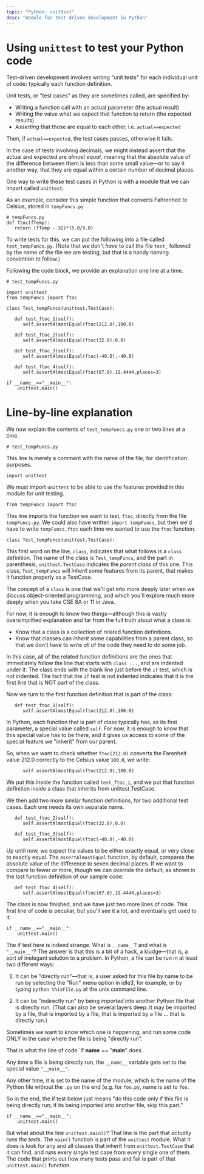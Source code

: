 ```yaml
---
topic: "Python: unittest"
desc: "module for test-driven development in Python"
---
```


# Using `unittest` to test your Python code

Test-driven development involves writing "unit tests" for each individual
unit of code: typically each function definition.

Unit tests, or "test cases" as they are sometimes called, are specified
by:

* Writing a function call with an actual parameter (the actual result)
* Writing the value what we expect that function to return (the expected results)
* *Asserting* that those are equal to each other, i.e. `actual==expected`

Then, if `actual==expected`, the test cases passes, otherwise it fails.

In the case of tests involving decimals, we might instead assert that
the actual and expected are *almost equal*, meaning that the absolute
value of the difference between them is less than some small
value&mdash;or to say it another way, that they are equal within a
certain number of decimal places.

One way to write these test cases in Python is with a module that we can
import called `unittest`.  

As an example, consider this simple function that converts Fahrenheit
to Celsius, stored in `tempFuncs.py`

```
# tempFuncs.py
def ftoc(fTemp):
   return (fTemp - 32)*(5.0/9.0)
```

To write tests for this, we can put the following into a file called
`test_tempFuncs.py`.  (Note that we don't *have* to call the file `test_` followed by the name of the file we are testing, but that is a handy naming convention to follow.)

Following the code block, we provide an explanation one line at a time.

```
# test_tempFuncs.py

import unittest
from tempFuncs import ftoc

class Test_tempFuncs(unittest.TestCase):

   def test_ftoc_1(self):
      self.assertAlmostEqual(ftoc(212.0),100.0)

   def test_ftoc_2(self):
      self.assertAlmostEqual(ftoc(32.0),0.0)

   def test_ftoc_3(self):
      self.assertAlmostEqual(ftoc(-40.0),-40.0)

   def test_ftoc_4(self):
      self.assertAlmostEqual(ftoc(67.0),19.4444,places=3)

if __name__=="__main__":
    unittest.main()
```

# Line-by-line explanation

We now explain the contents of `test_tempFuncs.py` one or two lines at a time.


```
# test_tempFuncs.py
```

This line is merely a comment with the name of the file, for identification purposes.

```
import unittest
```

We must import `unittest` to be able to use the features provided in this module for unit testing.


```
from tempFuncs import ftoc
```

This line imports the function we want to test, `ftoc`, directly from the file `tempFuncs.py`.  We could also have written `import tempFuncs`, but then we'd have to write `tempFuncs.ftoc` each time we wanted to use the `ftoc` function.

```
class Test_tempFuncs(unittest.TestCase):
```

This first word on the line, `class`, indicates that what follows is a
`class` definition.  The name of the class is `Test_tempFuncs`, and the
part in parenthesis, `unittest.TestCase` indicates the *parent class* of
this one.    This class, `Test_tempFuncs` will *inherit* some features from
its parent, that makes it function properly as a TestCase.   

The concept of a `class` is one that we'll get into more
deeply later when we discuss object-oriented programming, and which
you'll explore much more deeply when you take CSE 8A or 11 in Java.

For now, it is enough to know two things&mdash;although this is vastly
oversimplified explanation and far from the full truth about what a class
is: 
* Know that a class is a collection of related function definitions.  
* Know that classes can *inherit* some capabilities from a parent class,
   so that we don't have to write *all* of the code they need to do some job.

In this case, all of the related function definitions are the ones that 
immediately follow the line that starts with `class ...`, and are indented
under it.    The class ends with the blank line just before the `if` test,
which is *not* indented.   The fact that the `if` test is not indented
indicates that it is the first line that is NOT part of the class.

Now we turn to the first function definition that is part of the class:

```
   def test_ftoc_1(self):
      self.assertAlmostEqual(ftoc(212.0),100.0)
```

In Python, each function that is part of class typically has, as its first
parameter, a special value called `self`.   For now, it is enough to know
that this special value has to be there, and it gives us access to some of 
the special feature we "inherit" from our parent.  

So, when we want to check whether `ftoc(212.0)` converts the Farenheit value
212.0 correctly to the Celsius value `100.0`, we write:

```
      self.assertAlmostEqual(ftoc(212.0),100.0)
```

We put this inside the function called `test_ftoc_1`, and we put that
function definition inside a class that inherits from unittest.TestCase.

We then add two more similar function definitions, for two additional
test cases.  Each one needs its own separate name.

```
   def test_ftoc_2(self):
      self.assertAlmostEqual(ftoc(32.0),0.0)

   def test_ftoc_3(self):
      self.assertAlmostEqual(ftoc(-40.0),-40.0)
```

Up until now, we expect the values to be either exactly equal, or very close
to exactly equal.  The `assertAlmostEqual` function, by default, compares
the absolute value of the difference to seven decimal places.  If we want to
compare to fewer or more, though we can override the default, as shown
in the last function definition of our sample code:

```
   def test_ftoc_4(self):
      self.assertAlmostEqual(ftoc(67.0),19.4444,places=3)
```

The class is now finished, and we have just two more lines of code.  This
first line of code is peculiar, but you'll see it a lot, and eventually get
used to it:

```
if __name__=="__main__":
    unittest.main()
```

The if test here is indeed strange.  What is `__name__`?  and what is `"__main__"`?  The answer is that this is a bit of a hack, a kludge&mdash;that is, a sort of inelegant solution to a problem.    In Python, a file can be run in at least two different ways:

1.  It can be "directly run"&mdash;that is, a user asked for this file
    by name to be run by selecting the "Run" menu option in idle3, for
    example, or by typing `python thisFile.py` at the unix command line.

2.  It can be "indirectly run" by being *imported* into another Python
    file that is directly run.  (That can also be several layers deep: it
    may be imported by a file, that is imported by a file, that is
    imported by a file ... that is directly run.)

Sometimes we want to know which one is happening, and run some code
ONLY in the case where the file is being "directly run".

That is what the line of code `if __name__ == "__main__" does.

Any time a file is being directly run, the `__name__` variable gets set to
the special value `"__main__"`.   

Any other time, it is set to the name of the module, which is the name
of the Python file without the `.py` on the end (e.g. for `foo.py`,
name is set to `foo`.

So in the end, the if test below just means "do this code only if this 
file is being directly run; if its being imported into another file,
skip this part."

```
if __name__=="__main__":
    unittest.main()
```

But what about the line `unittest.main()`?  That line is the part that
*actually runs the tests*.  The `main()` function is part of the `unittest`
module. What it does is look for any and all classes that inherit from
`unittest.TestCase` that it can find, and runs every single test case
from every single one of them.   The code that prints out how many tests
pass and fail is part of that `unittest.main()` function.

